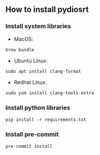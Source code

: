## How to install pydiosrt

### Install system libraries

- MacOS:

```
brew bundle
```

- Ubuntu Linux:

```
sudo apt install clang-format
```

- Redhat Linux:

```
sudo yum install clang-tools-extra
```

### Install python libraries

```
pip install -r requirements.txt
```

### Install pre-commit

```
pre-commit install
```
